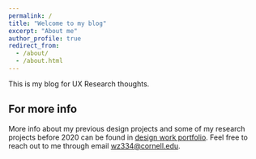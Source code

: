```yaml
---
permalink: /
title: "Welcome to my blog"
excerpt: "About me"
author_profile: true
redirect_from: 
  - /about/
  - /about.html
---
```


This is my blog for UX Research thoughts.



For more info
------
More info about my previous design projects and some of my research projects before 2020 can be found in [design work portfolio](https://wangdazhu.com/). Feel free to reach out to me through email wz334@cornell.edu.
